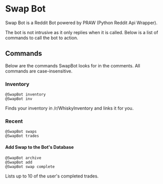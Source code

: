 # Swap Bot
Swap Bot is a Reddit Bot powered by PRAW (Python Reddit Api Wrapper).

The bot is not intrusive as it only replies when it is called. 
Below is a list of commands to call the bot to action.

## Commands
Below are the commands SwapBot looks for in the comments. All commands are case-insensitive.

### Inventory
    @SwapBot inventory
    @SwapBot inv

Finds your inventory in /r/WhiskyInventory and links it for you.

### Recent
    @SwapBot swaps
    @SwapBot trades

#### Add Swap to the Bot's Database
    @SwapBot archive
    @SwapBot add
    @SwapBot swap complete

Lists up to 10 of the user's completed trades.